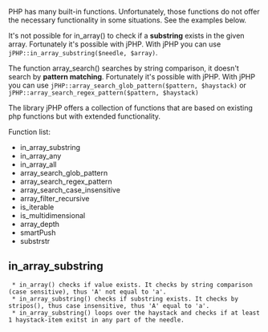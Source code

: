 PHP has many built-in functions. Unfortunately, those functions do not offer the necessary functionality in some situations. See the examples below. 

It's not possible for in_array() to check if a **substring** exists in the given array. Fortunately it's possible with jPHP. 
With jPHP you can use `jPHP::in_array_substring($needle, $array)`. 
 
The function array_search() searches by string comparison, it doesn't search by **pattern matching**. Fortunately it's possible with jPHP.
With jPHP you can use `jPHP::array_search_glob_pattern($pattern, $haystack)` or `jPHP::array_search_regex_pattern($pattern, $haystack)`
 
The library jPHP offers a collection of functions that are based on existing php functions but with extended functionality.

Function list: 
* in_array_substring
* in_array_any
* in_array_all
* array_search_glob_pattern
* array_search_regex_pattern
* array_search_case_insensitive
* array_filter_recursive
* is_iterable
* is_multidimensional
* array_depth
* smartPush
* substrstr

## in_array_substring
     * in_array() checks if value exists. It checks by string comparison (case sensitive), thus 'A' not equal to 'a'.
     * in_array_substring() checks if substring exists. It checks by stripos(), thus case insensitive, thus 'A' equal to 'a'.
     * in_array_substring() loops over the haystack and checks if at least 1 haystack-item exitst in any part of the needle.
     

